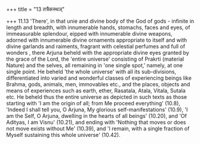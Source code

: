 +++
title = "13 तत्रैकस्थञ्"

+++
11.13 'There', in that unie and divine body of the God of gods -
infinite in length and breadth, with innumerable hands, stomachs, faces and eyes, of immeasurable splendour, eipped with innumerable divine weapons, adorned with innumerable divine ornaments appropriate to itself and with divine garlands and raiments, fragrant with celestial perfumes and full of wonders , there Arjuna beheld with the appropriate divine eyes granted by the grace of the Lord, the 'entire universe' consisting of Prakrti (material Nature) and the selves, all remaining in 'one single spot,' namely, at one single point. He beheld 'the whole universe' with all its sub-divisions, differentiated into varied and wonderful classes of experiencing beings like Brahma, gods, animals,
men, immovables etc., and the places, objects and means of experiences such as earth, ether, Rasatala, Atala, Vitala, Sutala etc. He beheld thus the entire universe as depicted in such texts as those starting with 'I am the origin of all; from Me proceed everything' (10.8),
'Indeed I shall tell you, O Arjuna, My glorious self-manifestations'
(10.9), 'I am the Self, O Arjuna, dwelling in the hearts of all beings'
(10.20), and 'Of Adityas, I am Visnu' (10.21), and ending with 'Nothing that moves or does not move exists without Me' (10.39), and 'I remain,
with a single fraction of Myself sustaining this whole universe'
(10.42).
